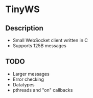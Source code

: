 # TinyWS

## Description
* Small WebSocket client written in C
* Supports 125B messages

## TODO
* Larger messages
* Error checking
* Datatypes
* pthreads and "on" callbacks